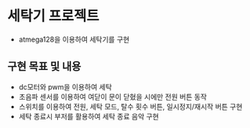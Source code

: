 # 세탁기 프로젝트
* atmega128을 이용하여 세탁기를 구현
## 구현 목표 및 내용
- dc모터와 pwm을 이용하여 세탁 
- 초음파 센서를 이용하여 여닫이 문이 닫혔을 시에만 전원 버튼 동작
- 스위치를 이용하여 전원, 세탁 모드, 탈수 횟수 버튼, 일시정지/재시작 버튼 구현
- 세탁 종료시 부저를 활용하여 세탁 종료 음악 구현
